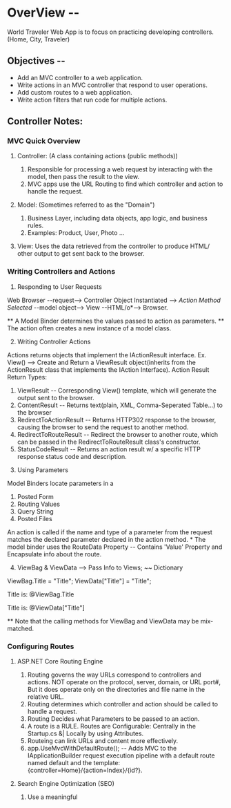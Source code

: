 # OverView --
 
World Traveler Web App is to focus on practicing developing controllers. (Home, City, Traveler)

## Objectives --

- Add an MVC controller to a web application.
- Write actions in an MVC controller that respond to user operations.
- Add custom routes to a web application. 
- Write action filters that run code for multiple actions.

## Controller Notes:

### MVC Quick Overview

1. Controller: (A class containing actions (public methods))
   1) Responsible for processing a web request by interacting with the model, then pass the result to the view.
   2) MVC apps use the URL Routing to find which controller and action to handle the request.

2. Model: (Sometimes referred to as the "Domain")
   1) Business Layer, including data objects, app logic, and business rules.
   2) Examples: Product, User, Photo ...

3. View:
   Uses the data retrieved from the controller to produce HTML/ other output to get sent back to the browser.

### Writing Controllers and Actions

1. Responding to User Requests

Web Browser --request--> Controller Object Instantiated --> *Action Method Selected* --model object--> View --HTML/o*--> Browser.

\** A Model Binder determines the values passed to action as parameters.
\** The action often creates a new instance of a model class.

2. Writing Controller Actions

Actions returns objects that implement the IActionResult interface.
	Ex. View() --> Create and Return a ViewResult object(inherits from the ActionResult class that implements the IAction Interface).
Action Result Return Types:
  1) ViewResult -- Corresponding View() template, which will generate the output sent to the browser.
  2) ContentResult -- Returns text(plain, XML, Comma-Seperated Table...) to the browser
  3) RedirectToActionResult -- Returns HTTP302 response to the browser, causing the browser to send the request to another method.
  4) RedirectToRouteResult -- Redirect the browser to another route, which can be passed in the RedirectToRouteResult class's constructor.
  5) StatusCodeResult -- Returns an action result w/ a specific HTTP response status code and description.

3. Using Parameters

Model Binders locate parameters in a 
  1) Posted Form
  2) Routing Values
  3) Query String
  4) Posted Files

An action is called if the name and type of a parameter from the request matches the declared parameter declared in the action method.
\* <Behind the Scenes> The model binder uses the RouteData Property -- Contains 'Value' Property and Encapsulate info about the route.

4. ViewBag & ViewData --> Pass Info to Views; ~~ Dictionary

ViewBag.Title = "Title";		ViewData["Title"] = "Title";
<p> Title is: @ViewBag.Title </p>	<p> Title is: @ViewData["Title"] </p>

\** Note that the calling methods for ViewBag and ViewData may be mix-matched.

### Configuring Routes

1. ASP.NET Core Routing Engine
   1) Routing governs the way URLs correspond to controllers and actions.
   	      NOT operate on the protocol, server, domain, or URL port#, 
	      But it does operate only on the directories and file name in the relative URL.
   2) Routing determines which controller and action should be called to handle a request.
   3) Routing Decides what Parameters to be passed to an action.
   4) A route is a RULE. Routes are Configurable: Centrally in the Startup.cs &| Locally by using Attributes.
   5) Routeing can link URLs and content more effectively.
   6) app.UseMvcWithDefaultRoute(); -- Adds MVC to the IApplicationBuilder request execution pipeline
                                       with a default route named default and the template: {controller=Home}/{action=Index}/{id?}.

2. Search Engine Optimization (SEO)
   1) Use a meaningful <title> element in the <head>section of the HTML. 
   2) Use accurate <meta name=“keywords“> tag in the <head> element to include keywords that describe the content of the page 
   3) Use accurate <meta name=“description“> tag in the <head> element to include a sentence that describes the content of the page
   4) Choose a domain name that includes keywords
   5) Use keywords in the <h1>, <h2>, or <h3> heading elements
   6) Ensure that URLs do not include Globally Unique Identifiers (GUIDs) or long query text 

3. Configuring Routes by Using Convention-Based Routing
   1) Use Convention-Based Routing by Defining routes in Startup.cs Configure Method.
   2) Convention-Based Routes may contain following properties: name, template, defaults, constraints, and dataTokens
   3) Example: app.UseMvc(routes =>
               {
	          routes.MapRoute(
		     name: "myRoute", // Assigns name to a route, NOT involved in Matching/Request Forwarding.
		     template: "{controller}/{action}/{param}", // URL pattern to determine if the route should be used.
		     defaults: new { controller = "Some", action = "ShowParam" },
		     constraints: new { param = "[0-9]+" },
		     dataTokens: new { locale = "en-US" });  // Specify the data tokens for the route, Containing a name and a value.
	       });
   4) If 404 errors received for every request (regardless of the relative URL), Check the ROUTES CONFIGURED in the app.
   5) Routes are evaluated in the order in which they are added.
   6) To fix a route to a single controller, apecify a value for the controller variable in the default property.
   
4. Using Routes to Pass Parameters
   1) Access the segment variables' values by 2 means: using the RouteData.Values collection / model binding  to pass values to action parameters.
   - 2) Example: string id = (string)RouteData.Values["id"];   return Content("id: " + id); // Use RouteData.Values collection.
               - public IActionResult Print(string id) { }  // Use Model Binding.
      - string parameter: /Example/Print/1   relative URL <- the action returns: id: 1
                        - /Example/Print/    relative URL <- the action returns: id:
      - int parameter:    /Example/Print/1   relative URL <- the action returns: id: 1 
                        - /Example/Print/a   relative URL <- the action returns: id: 0 
			- /Example/Print     relative URL <- the action returns: id: 0 // int is a value type, cannot store null values
      - nullable parameter: /Example/Print/1 relative URL <- the action returns: id: 1
                          - /Example/Print/a relative URL <- the action returns: id: 
			  - /Example/Print   relative URL <- the action returns: id: 
      - optional parameter: /Example/Print/1 relative URL <- the action returns: id: 
                          - /Example/Print/a relative URL <- the action returns: id: 444 
			  - /Example/Print   relative URL <- the action returns: id: 444 

5. Configuring Routes by using Attributes

### Writing Action Filters

1. Action Filters Overview

2. Create and Use Action Filters

### Common Issue and Troubleshooting Tip

1. Issue: Navigate to an existing action though get an HTTP 404 Not Found Error. --> A Configuration-Based Route never took effect.
2. Troubleshooting tip: 
   Verify that the routes are configured correctly in the MVC app.
   Ensure to Add Configuration-Based Routes in the correct ORDER.
   Generally speaking, the most specific routes should be added FIRST and the lease specific should be added LAST.
